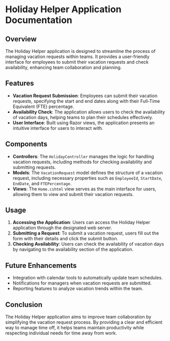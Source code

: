 # Holiday Helper Application Documentation

## Overview
The Holiday Helper application is designed to streamline the process of managing vacation requests within teams. It provides a user-friendly interface for employees to submit their vacation requests and check availability, enhancing team collaboration and planning.

## Features
- **Vacation Request Submission**: Employees can submit their vacation requests, specifying the start and end dates along with their Full-Time Equivalent (FTE) percentage.
- **Availability Check**: The application allows users to check the availability of vacation days, helping teams to plan their schedules effectively.
- **User Interface**: Built using Razor views, the application presents an intuitive interface for users to interact with.

## Components
- **Controllers**: The `HolidayController` manages the logic for handling vacation requests, including methods for checking availability and submitting requests.
- **Models**: The `VacationRequest` model defines the structure of a vacation request, including necessary properties such as `EmployeeId`, `StartDate`, `EndDate`, and `FTEPercentage`.
- **Views**: The `Home.cshtml` view serves as the main interface for users, allowing them to view and submit their vacation requests.

## Usage
1. **Accessing the Application**: Users can access the Holiday Helper application through the designated web server.
2. **Submitting a Request**: To submit a vacation request, users fill out the form with their details and click the submit button.
3. **Checking Availability**: Users can check the availability of vacation days by navigating to the availability section of the application.

## Future Enhancements
- Integration with calendar tools to automatically update team schedules.
- Notifications for managers when vacation requests are submitted.
- Reporting features to analyze vacation trends within the team.

## Conclusion
The Holiday Helper application aims to improve team collaboration by simplifying the vacation request process. By providing a clear and efficient way to manage time off, it helps teams maintain productivity while respecting individual needs for time away from work.